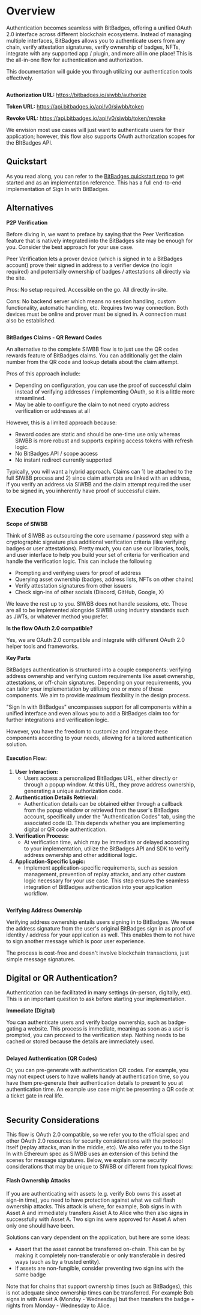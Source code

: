 # Overview

Authentication becomes seamless with BitBadges, offering a unified OAuth 2.0 interface across different blockchain ecosystems. Instead of managing multiple interfaces, BitBadges allows you to authenticate users from any chain, verify attestation signatures, verify ownership of badges, NFTs, integrate with any supported app / plugin, and more all in one place! This is the all-in-one flow for authentication and authorization.&#x20;

This documentation will guide you through utilizing our authentication tools effectively.&#x20;

<figure><img src="../../.gitbook/assets/image (77).png" alt=""><figcaption></figcaption></figure>

**Authorization URL:** https://bitbadges.io/siwbb/authorize

**Token URL:** https://api.bitbadges.io/api/v0/siwbb/token

**Revoke URL:** https://api.bitbadges.io/api/v0/siwbb/token/revoke

We envision most use cases will just want to authenticate users for their application; however, this flow also supports OAuth authorization scopes for the BItBadges API.

## Quickstart

As you read along, you can refer to the [BitBadges quickstart repo](https://github.com/BitBadges/bitbadges-quickstart) to get started and as an implementation reference. This has a full end-to-end implementation of Sign In with BitBadges.

## Alternatives



**P2P Verification**

Before diving in, we want to preface by saying that the Peer Verification feature that is natively integrated into the BitBadges site may be enough for you. Consider the best approach for your use case.

Peer Verification lets a prover device (which is signed in to a BitBadges account) prove their signed in address to a verifier device (no login required) and potentially ownership of badges / attestations all directly via the site.

Pros: No setup required. Accessible on the go. All directly in-site.

Cons: No backend server which means no session handling, custom functionality, automatic handling, etc. Requires two way connection. Both devices must be online and prover must be signed in. A connection must also be established.

<figure><img src="../../.gitbook/assets/image (110).png" alt=""><figcaption></figcaption></figure>

**BitBadges Claims - QR Reward Codes**

An alternative to the complete SIWBB flow is to just use the QR codes rewards feature of BitBadges claims. You can additionally get the claim number from the QR code and lookup details about the claim attempt.

Pros of this approach include:

* Depending on configuration, you can use the proof of successful claim instead of verifying addresses / implementing OAuth, so it is a little more streamlined.
* May be able to configure the claim to not need crypto address verification or addresses at all

However, this is a limited approach because:

* Reward codes are static and should be one-time use only whereas SIWBB is more robust and supports expiring access tokens with refresh logic.
* No BitBadges API / scope access&#x20;
* No instant redirect currently supported

Typically, you will want a hybrid approach. Claims can 1) be attached to the full SIWBB process and 2) since claim attempts are linked with an address, if you verify an address via SIWBB and the claim attempt required the user to be signed in, you inherently have proof of successful claim.

## **Execution Flow**

**Scope of SIWBB**

Think of SIWBB as outsourcing the core username / password step with a cryptographic signature plus additional verification criteria (like verifying badges or user attestations). Pretty much, you can use our libraries, tools, and user interface to help you build your set of criteria for verification and handle the verification logic. This can include the following

* Prompting and verifying users for proof of address
* Querying asset ownership (badges, address lists, NFTs on other chains)
* Verify attestation signatures from other issuers
* Check sign-ins of other socials (Discord, GitHub, Google, X)

We leave the rest up to you. SIWBB does not handle sessions, etc. Those are all to be implemented alongside SIWBB using industry standards such as JWTs, or whatever method you prefer.

**Is the flow OAuth 2.0 compatible?**

Yes, we are OAuth 2.0 compatible and integrate with different OAuth 2.0 helper tools and frameworks.

**Key Parts**

BitBadges authentication is structured into a couple components: verifying address ownership and verifying custom requirements like asset ownership,  attestations, or off-chain signatures. Depending on your requirements, you can tailor your implementation by utilizing one or more of these components. We aim to provide maximum flexibility in the design process.

"Sign In with BitBadges" encompasses support for all components within a unified interface and even allows you to add a BitBadges claim too for further integrations and verification logic.

However, you have the freedom to customize and integrate these components according to your needs, allowing for a tailored authentication solution.

#### Execution Flow:

1. **User Interaction:**
   * Users access a personalized BitBadges URL, either directly or through a popup window. At this URL, they prove address ownership, generating a unique authorization code.
2. **Authentication Details Retrieval:**
   * Authentication details can be obtained either through a callback from the popup window or retrieved from the user's BitBadges account, specifically under the "Authentication Codes" tab, using the associated code ID. This depends whether you are implementing digital or QR code authentication.
3. **Verification Process:**
   * At verification time, which may be immediate or delayed according to your implementation, utilize the BitBadges API and SDK to verify address ownership and other additional logic.
4. **Application-Specific Logic:**
   * Implement application-specific requirements, such as session management, prevention of replay attacks, and any other custom logic necessary for your use case. This step ensures the seamless integration of BitBadges authentication into your application workflow.

<figure><img src="../../.gitbook/assets/image (78).png" alt=""><figcaption></figcaption></figure>

**Verifying Address Ownership**

Verifying address ownership entails users signing in to BitBadges. We reuse the address signature from the user's original BitBadges sign in as proof of identity / address for your application as well. This enables them to not have to sign another message which is poor user experience.

The process is cost-free and doesn't involve blockchain transactions, just simple message signatures.

## **Digital or QR Authentication?**

Authentication can be facilitated in many settings (in-person, digitally, etc). This is an important question to ask before starting your implementation.

**Immediate (Digital)**

You can authenticate users and verify badge ownership, such as badge-gating a website. This process is immediate, meaning as soon as a user is prompted, you can proceed to the verification step. Nothing needs to be cached or stored because the details are immediately used.

<figure><img src="../../.gitbook/assets/image (76).png" alt=""><figcaption></figcaption></figure>

**Delayed Authentication (QR Codes)**

Or, you can pre-generate with authentication QR codes. For example, you may not expect users to have wallets handy at authentication time, so you have them pre-generate their authentication details to present to you at authentication time. An example use case might be presenting a QR code at a ticket gate in real life.

<figure><img src="../../.gitbook/assets/image (75).png" alt=""><figcaption></figcaption></figure>

## **Security Considerations**

This flow is OAuth 2.0 compatible, so we refer you to the official spec and other OAuth 2.0 resources for security considerations with the protocol itself (replay attacks, man in the middle, etc). We also refer you to the Sign In with Ethereum spec as SIWBB uses an extension of this behind the scenes for message signatures. Below, we explain some security considerations that may be unique to SIWBB or different from typical flows:

#### **Flash Ownership Attacks** <a href="#security-flash-ownership-attacks" id="security-flash-ownership-attacks"></a>

If you are authenticating with assets (e.g. verify Bob owns this asset at sign-in time), you need to have protection against what we call flash ownership attacks. This attack is where, for example, Bob signs in with Asset A and immediately transfers Asset A to Alice who then also signs in successfully with Asset A. Two sign ins were approved for Asset A when only one should have been.

Solutions can vary dependent on the application, but here are some ideas:

* Assert that the asset cannot be transferred on-chain. This can be by making it completely non-transferable or only transferable in desired ways (such as by a trusted entity).
* If assets are non-fungible, consider preventing two sign ins with the same badge

Note that for chains that support ownership times (such as BitBadges), this is not adequate since ownership times can be transferred. For example Bob signs in with Asset A (Monday - Wednesday) but then transfers the badge + rights from Monday - Wednesday to Alice.
